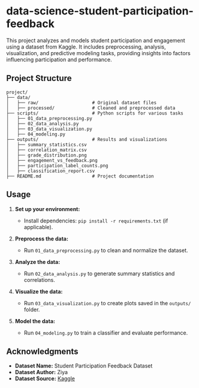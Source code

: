 # data-science-student-participation-feedback

This project analyzes and models student participation and engagement using a dataset from Kaggle. It includes preprocessing, analysis, visualization, and predictive modeling tasks, providing insights into factors influencing participation and performance.

## Project Structure

```
project/
├── data/
│   ├── raw/                    # Original dataset files
│   ├── processed/              # Cleaned and preprocessed data
├── scripts/                    # Python scripts for various tasks
│   ├── 01_data_preprocessing.py
│   ├── 02_data_analysis.py
│   ├── 03_data_visualization.py
│   ├── 04_modeling.py
├── outputs/                    # Results and visualizations
│   ├── summary_statistics.csv
│   ├── correlation_matrix.csv
│   ├── grade_distribution.png
│   ├── engagement_vs_feedback.png
│   ├── participation_label_counts.png
│   ├── classification_report.csv
├── README.md                   # Project documentation
```

## Usage

1. **Set up your environment:**
   - Install dependencies: `pip install -r requirements.txt` (if applicable).

2. **Preprocess the data:**
   - Run `01_data_preprocessing.py` to clean and normalize the dataset.

3. **Analyze the data:**
   - Run `02_data_analysis.py` to generate summary statistics and correlations.

4. **Visualize the data:**
   - Run `03_data_visualization.py` to create plots saved in the `outputs/` folder.

5. **Model the data:**
   - Run `04_modeling.py` to train a classifier and evaluate performance.

## Acknowledgments

- **Dataset Name:** Student Participation Feedback Dataset
- **Dataset Author:** Ziya
- **Dataset Source:** [Kaggle](https://www.kaggle.com/datasets/ziya07/student-participation-feedback-dataset)